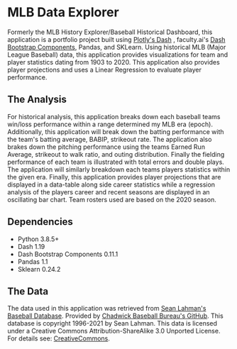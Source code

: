 # MLB Data Explorer
Formerly the MLB History Explorer/Baseball Historical Dashboard, this application is a portfolio project built using [Plotly's Dash](https://plotly.com/dash/)
, faculty.ai's [Dash Bootstrap Components](https://dash-bootstrap-components.opensource.faculty.ai/), Pandas, and SKLearn. 
Using historical MLB (Major League Baseball) data, this application provides visualizations for team and player statistics dating from 1903 to 2020. 
This application also provides player projections and uses a Linear Regression to evaluate player performance.

## The Analysis
For historical analysis, this application breaks down each baseball teams win/loss performance within a range determined my MLB era (epoch). 
Additionally, this application will break down the batting performance with the team's batting average, BABIP, strikeout rate. The application also 
brakes down the pitching performance using the teams Earned Run Average, strikeout to walk ratio, and outing distribution. Finally the fielding 
performance of each team is illustrated with total errors and double plays. The application will similarly breakdown each teams players statistics within 
the given era. Finally, this application provides player projections that are displayed in a data-table along side career statistics while a regression 
analysis of the players career and recent seasons are displayed in an oscillating bar chart. Team rosters used are based on the 2020 season.

## Dependencies
- Python 3.8.5+
- Dash 1.19
- Dash Bootstrap Components 0.11.1
- Pandas 1.1
- Sklearn 0.24.2

## The Data
The data used in this application was retrieved from [Sean Lahman's Baseball Database](http://www.seanlahman.com/baseball-archive/statistics/).
Provided by [Chadwick Baseball Bureau's GitHub](https://github.com/chadwickbureau/baseballdatabank/). 
This database is copyright 1996-2021 by Sean Lahman. This data is licensed under a Creative Commons Attribution-ShareAlike 
3.0 Unported License. For details see: [CreativeCommons](http://creativecommons.org/licenses/by-sa/3.0/).

